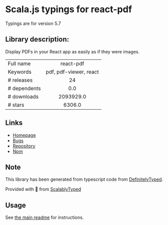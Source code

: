
# Scala.js typings for react-pdf

Typings are for version 5.7

## Library description:
Display PDFs in your React app as easily as if they were images.

|                    |                 |
| ------------------ | :-------------: |
| Full name          | react-pdf |
| Keywords           | pdf, pdf-viewer, react |
| # releases         | 24 |
| # dependents       | 0.0 |
| # downloads        | 2093929.0 |
| # stars            | 6306.0 |

## Links
- [Homepage](https://github.com/wojtekmaj/react-pdf#readme)
- [Bugs](https://github.com/wojtekmaj/react-pdf/issues)
- [Repository](https://github.com/wojtekmaj/react-pdf)
- [Npm](https://www.npmjs.com/package/react-pdf)
    


## Note
This library has been generated from typescript code from [DefinitelyTyped](https://definitelytyped.org).

Provided with :purple_heart: from [ScalablyTyped](https://github.com/oyvindberg/ScalablyTyped)

## Usage
See [the main readme](../../readme.md) for instructions.


